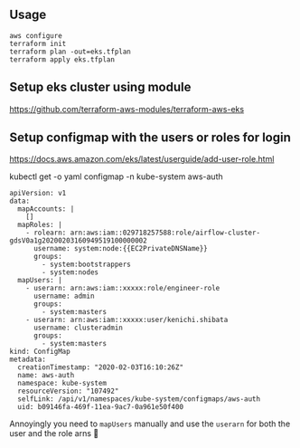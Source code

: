 Usage
-----
```
aws configure
terraform init
terraform plan -out=eks.tfplan
terraform apply eks.tfplan
```

Setup eks cluster using module
--------
https://github.com/terraform-aws-modules/terraform-aws-eks

Setup configmap with the users or roles for login
-------
https://docs.aws.amazon.com/eks/latest/userguide/add-user-role.html

kubectl get -o yaml configmap -n kube-system aws-auth
```
apiVersion: v1
data:
  mapAccounts: |
    []
  mapRoles: |
    - rolearn: arn:aws:iam::029718257588:role/airflow-cluster-gdsV0a1g20200203160949519100000002
      username: system:node:{{EC2PrivateDNSName}}
      groups:
        - system:bootstrappers
        - system:nodes
  mapUsers: |
    - userarn: arn:aws:iam::xxxxx:role/engineer-role
      username: admin
      groups:
        - system:masters
    - userarn: arn:aws:iam::xxxxx:user/kenichi.shibata
      username: clusteradmin
      groups:
        - system:masters
kind: ConfigMap
metadata:
  creationTimestamp: "2020-02-03T16:10:26Z"
  name: aws-auth
  namespace: kube-system
  resourceVersion: "107492"
  selfLink: /api/v1/namespaces/kube-system/configmaps/aws-auth
  uid: b09146fa-469f-11ea-9ac7-0a961e50f400
```

Annoyingly you need to `mapUsers` manually and use the `userarn` for both the user and the role arns :poop:
